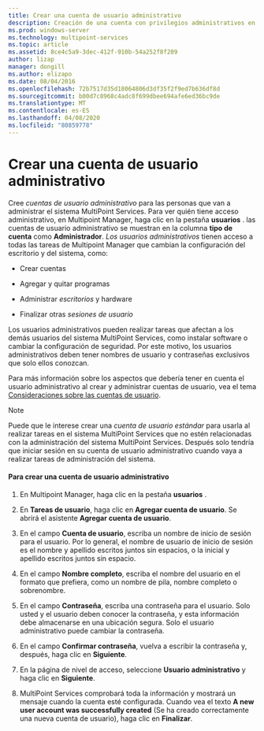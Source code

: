 ```yaml
---
title: Crear una cuenta de usuario administrativo
description: Creación de una cuenta con privilegios administrativos en Multipoint Services
ms.prod: windows-server
ms.technology: multipoint-services
ms.topic: article
ms.assetid: 8ce4c5a9-3dec-412f-910b-54a252f8f209
author: lizap
manager: dongill
ms.author: elizapo
ms.date: 08/04/2016
ms.openlocfilehash: 72b7517d35d18064806d3df35f2f9ed7b636df8d
ms.sourcegitcommit: b00d7c8968c4adc8f699dbee694afe6ed36bc9de
ms.translationtype: MT
ms.contentlocale: es-ES
ms.lasthandoff: 04/08/2020
ms.locfileid: "80859778"
---
```

# <a name="create-an-administrative-user-account"></a>Crear una cuenta de usuario administrativo
Cree *cuentas de usuario administrativo* para las personas que van a administrar el sistema MultiPoint Services. Para ver quién tiene acceso administrativo, en Multipoint Manager, haga clic en la pestaña **usuarios** . las cuentas de usuario administrativo se muestran en la columna **tipo de cuenta** como **Administrador**. *Los usuarios administrativos* tienen acceso a todas las tareas de Multipoint Manager que cambian la configuración del escritorio y del sistema, como:  
  
-   Crear cuentas  
  
-   Agregar y quitar programas  
  
-   Administrar *escritorios* y hardware  
  
-   Finalizar otras *sesiones de usuario*  
  
Los usuarios administrativos pueden realizar tareas que afectan a los demás usuarios del sistema MultiPoint Services, como instalar software o cambiar la configuración de seguridad. Por este motivo, los usuarios administrativos deben tener nombres de usuario y contraseñas exclusivos que solo ellos conozcan.  
  
Para más información sobre los aspectos que debería tener en cuenta el usuario administrativo al crear y administrar cuentas de usuario, vea el tema [Consideraciones sobre las cuentas de usuario](User-Account-Considerations.md).  
  
> [!NOTE]  
> Puede que le interese crear una *cuenta de usuario estándar* para usarla al realizar tareas en el sistema MultiPoint Services que no estén relacionadas con la administración del sistema MultiPoint Services. Después solo tendría que iniciar sesión en su cuenta de usuario administrativo cuando vaya a realizar tareas de administración del sistema.  
  
#### <a name="to-create-an-administrative-user-account"></a>Para crear una cuenta de usuario administrativo  
  
1.  En Multipoint Manager, haga clic en la pestaña **usuarios** .  
  
2.  En **Tareas de usuario**, haga clic en **Agregar cuenta de usuario**. Se abrirá el asistente **Agregar cuenta de usuario**.  
  
3.  En el campo **Cuenta de usuario**, escriba un nombre de inicio de sesión para el usuario. Por lo general, el nombre de usuario de inicio de sesión es el nombre y apellido escritos juntos sin espacios, o la inicial y apellido escritos juntos sin espacio.  
  
4.  En el campo **Nombre completo**, escriba el nombre del usuario en el formato que prefiera, como un nombre de pila, nombre completo o sobrenombre.  
  
5.  En el campo **Contraseña**, escriba una contraseña para el usuario. Solo usted y el usuario deben conocer la contraseña, y esta información debe almacenarse en una ubicación segura. Solo el usuario administrativo puede cambiar la contraseña.  
  
6.  En el campo **Confirmar contraseña**, vuelva a escribir la contraseña y, después, haga clic en **Siguiente**.  
  
7.  En la página de nivel de acceso, seleccione **Usuario administrativo** y haga clic en **Siguiente**.  
  
8.  MultiPoint Services comprobará toda la información y mostrará un mensaje cuando la cuenta esté configurada. Cuando vea el texto **A new user account was successfully created** (Se ha creado correctamente una nueva cuenta de usuario), haga clic en **Finalizar**.  
